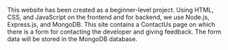 This website has been created as a beginner-level project. Using HTML, CSS, and JavaScript on the frontend and for backend, we use Node.js, Express.js, and MongoDB.
This site contains a ContactUs page on which there is a form for contacting the developer and giving feedback. The form data will be stored in the MongoDB database.
